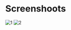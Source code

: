 # Screenshoots
![1](https://raw.githubusercontent.com/xcvzn/dotfiles/main/screenshots/1.png)
![2](https://raw.githubusercontent.com/xcvzn/dotfiles/main/screenshots/2.png)
